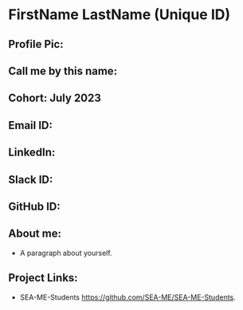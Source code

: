 # FirstName LastName (Unique ID)
## Profile Pic: 
## Call me by this name: 
## Cohort: July 2023
## Email ID: 
## LinkedIn:
## Slack ID: 
## GitHub ID:
## About me: 
- A paragraph about yourself.
## Project Links:
- SEA-ME-Students
https://github.com/SEA-ME/SEA-ME-Students.